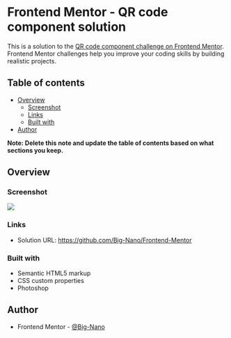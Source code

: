 # Frontend Mentor - QR code component solution

This is a solution to the [QR code component challenge on Frontend Mentor](https://www.frontendmentor.io/challenges/qr-code-component-iux_sIO_H). Frontend Mentor challenges help you improve your coding skills by building realistic projects. 

## Table of contents

- [Overview](#overview)
  - [Screenshot](#screenshot)
  - [Links](#links)
  - [Built with](#built-with)
- [Author](#author)

**Note: Delete this note and update the table of contents based on what sections you keep.**

## Overview

### Screenshot

![](https://github.com/Big-Nano/Frontend-Mentor/screencapture.png)

### Links

- Solution URL: https://github.com/Big-Nano/Frontend-Mentor

### Built with

- Semantic HTML5 markup
- CSS custom properties
- Photoshop

## Author

- Frontend Mentor - [@Big-Nano](https://www.frontendmentor.io/profile/Big-Nano)